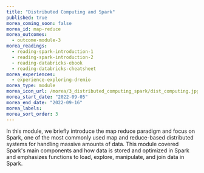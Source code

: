 ```yaml
---
title: "Distributed Computing and Spark"
published: true
morea_coming_soon: false
morea_id: map-reduce
morea_outcomes:
  - outcome-module-3
morea_readings:
  - reading-spark-introduction-1
  - reading-spark-introduction-2
  - reading-databricks-ebook
  - reading-databricks-cheatsheet
morea_experiences:
  - experience-exploring-dremio
morea_type: module
morea_icon_url: /morea/3_distributed_computing_spark/dist_computing.jpg
morea_start_date: "2022-09-05"
morea_end_date: "2022-09-16"
morea_labels:
morea_sort_order: 3
---
```


In this module, we briefly introduce the map reduce paradigm and focus on Spark, one of the most commonly used map and reduce-based distributed systems for handling massive amounts of data.
This module covered Spark's main components and how data is stored and optimized in Spark and emphasizes functions to load, explore, manipulate, and join data in Spark.



